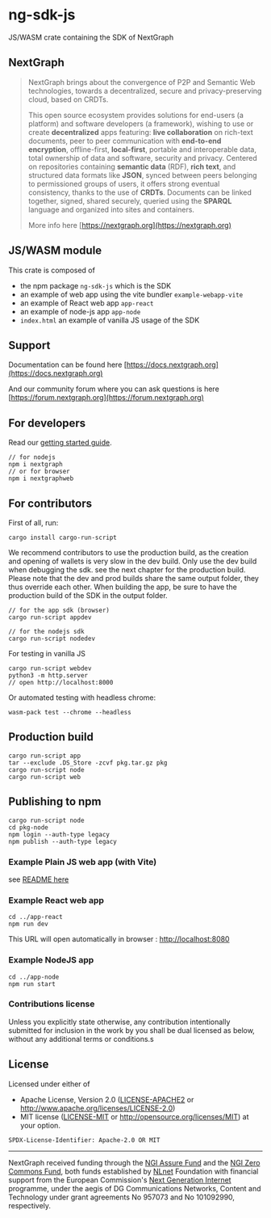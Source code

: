 # ng-sdk-js

JS/WASM crate containing the SDK of NextGraph

## NextGraph

> NextGraph brings about the convergence of P2P and Semantic Web technologies, towards a decentralized, secure and privacy-preserving cloud, based on CRDTs.
>
> This open source ecosystem provides solutions for end-users (a platform) and software developers (a framework), wishing to use or create **decentralized** apps featuring: **live collaboration** on rich-text documents, peer to peer communication with **end-to-end encryption**, offline-first, **local-first**, portable and interoperable data, total ownership of data and software, security and privacy. Centered on repositories containing **semantic data** (RDF), **rich text**, and structured data formats like **JSON**, synced between peers belonging to permissioned groups of users, it offers strong eventual consistency, thanks to the use of **CRDTs**. Documents can be linked together, signed, shared securely, queried using the **SPARQL** language and organized into sites and containers.
>
> More info here [https://nextgraph.org](https://nextgraph.org)

## JS/WASM module

This crate is composed of

-   the npm package `ng-sdk-js` which is the SDK
-   an example of web app using the vite bundler `example-webapp-vite`
-   an example of React web app `app-react`
-   an example of node-js app `app-node`
-   `index.html` an example of vanilla JS usage of the SDK

## Support

Documentation can be found here [https://docs.nextgraph.org](https://docs.nextgraph.org)

And our community forum where you can ask questions is here [https://forum.nextgraph.org](https://forum.nextgraph.org)

## For developers

Read our [getting started guide](https://docs.nextgraph.org/en/getting-started/).

```
// for nodejs
npm i nextgraph
// or for browser
npm i nextgraphweb
```

## For contributors

First of all, run:

```
cargo install cargo-run-script
```

We recommend contributors to use the production build, as the creation and opening of wallets is very slow in the dev build.
Only use the dev build when debugging the sdk. see the next chapter for the production build.
Please note that the dev and prod builds share the same output folder, they thus override each other.
When building the app, be sure to have the production build of the SDK in the output folder.

```
// for the app sdk (browser)
cargo run-script appdev

// for the nodejs sdk
cargo run-script nodedev
```

For testing in vanilla JS

```
cargo run-script webdev
python3 -m http.server
// open http://localhost:8000

```

Or automated testing with headless chrome:

```
wasm-pack test --chrome --headless
```

## Production build

```
cargo run-script app
tar --exclude .DS_Store -zcvf pkg.tar.gz pkg
cargo run-script node
cargo run-script web
```

## Publishing to npm

```
cargo run-script node
cd pkg-node
npm login --auth-type legacy
npm publish --auth-type legacy
```

### Example Plain JS web app (with Vite)

see [README here](example-webapp-vite/README.md)

### Example React web app

```
cd ../app-react
npm run dev
```

This URL will open automatically in browser : [http://localhost:8080](http://localhost:8080)

### Example NodeJS app

```
cd ../app-node
npm run start
```

### Contributions license

Unless you explicitly state otherwise, any contribution intentionally submitted
for inclusion in the work by you shall be dual licensed as below, without any
additional terms or conditions.s

## License

Licensed under either of

-   Apache License, Version 2.0 ([LICENSE-APACHE2](LICENSE-APACHE2) or http://www.apache.org/licenses/LICENSE-2.0)
-   MIT license ([LICENSE-MIT](LICENSE-MIT) or http://opensource.org/licenses/MIT)
    at your option.

`SPDX-License-Identifier: Apache-2.0 OR MIT`

---

NextGraph received funding through the [NGI Assure Fund](https://nlnet.nl/assure) and the [NGI Zero Commons Fund](https://nlnet.nl/commonsfund/), both funds established by [NLnet](https://nlnet.nl/) Foundation with financial support from the European Commission's [Next Generation Internet](https://ngi.eu/) programme, under the aegis of DG Communications Networks, Content and Technology under grant agreements No 957073 and No 101092990, respectively.
